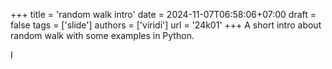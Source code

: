+++
title = 'random walk intro'
date = 2024-11-07T06:58:06+07:00
draft = false
tags = ['slide']
authors = ['viridi']
url = '24k01'
+++
A short intro about random walk with some examples in Python.

<!--more-->

I